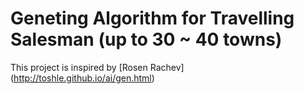 # Geneting Algorithm for Travelling Salesman (up to 30 ~ 40 towns)

This project is inspired by [Rosen Rachev] (http://toshle.github.io/ai/gen.html)
